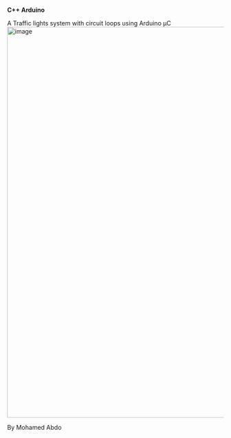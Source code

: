 **C++ Arduino**

A Traffic lights system
with circuit loops
using Arduino µC
<img width="911" alt="image" src="https://github.com/user-attachments/assets/218fa196-b208-44a3-8062-75c7b07f07c4">

By Mohamed Abdo

